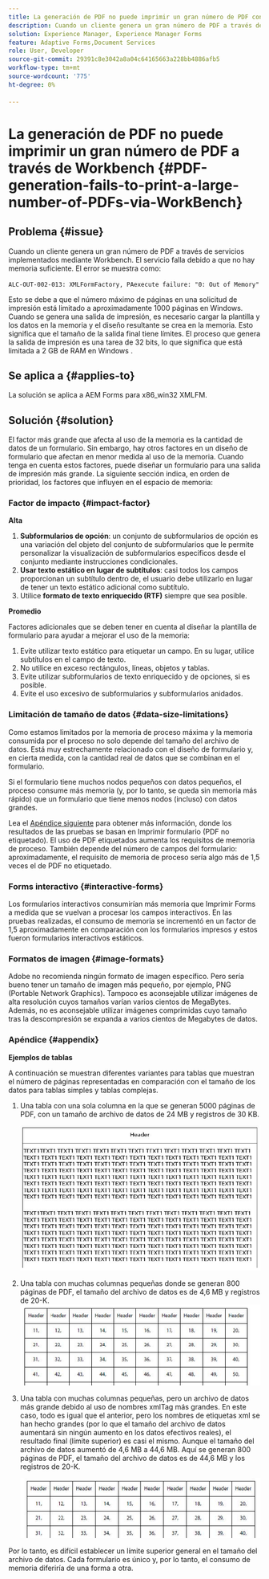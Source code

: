 ```yaml
---
title: La generación de PDF no puede imprimir un gran número de PDF con Workbench
description: Cuando un cliente genera un gran número de PDF a través de servicios implementados mediante Workbench, el servicio de impresión falla.
solution: Experience Manager, Experience Manager Forms
feature: Adaptive Forms,Document Services
role: User, Developer
source-git-commit: 29391c8e3042a8a04c64165663a228bb4886afb5
workflow-type: tm+mt
source-wordcount: '775'
ht-degree: 0%

---
```


# La generación de PDF no puede imprimir un gran número de PDF a través de Workbench {#PDF-generation-fails-to-print-a-large-number-of-PDFs-via-WorkBench}

## Problema {#issue}

Cuando un cliente genera un gran número de PDF a través de servicios implementados mediante Workbench. El servicio falla debido a que no hay memoria suficiente. El error se muestra como:

`ALC-OUT-002-013: XMLFormFactory, PAexecute failure: "0: Out of Memory"`

<!-- Attached is a simplified template (BollatoRiservatiLandscape_table_simple.xdp) that simulates the problem.
Using the Designer, if we associate the template "BollatoRiservatiLandscape_table_semplice.xdp" with the XML file "BollatoRiservati.xml" during the generation of the pdf, the process comes to occupy 1.6 Gb of RAM. On the server side, with the complete template, the pdf generation process breaks down, occupying 2 GB of RAM.-->

Esto se debe a que el número máximo de páginas en una solicitud de impresión está limitado a aproximadamente 1000 páginas en Windows. Cuando se genera una salida de impresión, es necesario cargar la plantilla y los datos en la memoria y el diseño resultante se crea en la memoria. Esto significa que el tamaño de la salida final tiene límites. El proceso que genera la salida de impresión es una tarea de 32 bits, lo que significa que está limitada a 2 GB de RAM en Windows <!--and 4 GB on UNIX-->.

## Se aplica a {#applies-to}

La solución se aplica a AEM Forms <!--JEE Server and AEM Forms on OSGi Server--> para x86_win32 XMLFM.

## Solución {#solution}

El factor más grande que afecta al uso de la memoria es la cantidad de datos de un formulario. Sin embargo, hay otros factores en un diseño de formulario que afectan en menor medida al uso de la memoria. Cuando tenga en cuenta estos factores, puede diseñar un formulario para una salida de impresión más grande. La siguiente sección indica, en orden de prioridad, los factores que influyen en el espacio de memoria:

### Factor de impacto {#impact-factor}

**Alta**

1. **Subformularios de opción**: un conjunto de subformularios de opción es una variación del objeto del conjunto de subformularios que le permite personalizar la visualización de subformularios específicos desde el conjunto mediante instrucciones condicionales.
1. **Usar texto estático en lugar de subtítulos**: casi todos los campos proporcionan un subtítulo dentro de, el usuario debe utilizarlo en lugar de tener un texto estático adicional como subtítulo.
1. Utilice **formato de texto enriquecido (RTF)** siempre que sea posible.

**Promedio**

Factores adicionales que se deben tener en cuenta al diseñar la plantilla de formulario para ayudar a mejorar el uso de la memoria:

1. Evite utilizar texto estático para etiquetar un campo. En su lugar, utilice subtítulos en el campo de texto.
2. No utilice en exceso rectángulos, líneas, objetos y tablas.
3. Evite utilizar subformularios de texto enriquecido y de opciones, si es posible.
4. Evite el uso excesivo de subformularios y subformularios anidados.

### Limitación de tamaño de datos {#data-size-limitations}

Como estamos limitados por la memoria de proceso máxima y la memoria consumida por el proceso no solo depende del tamaño del archivo de datos. Está muy estrechamente relacionado con el diseño de formulario y, en cierta medida, con la cantidad real de datos que se combinan en el formulario.

Si el formulario tiene muchos nodos pequeños con datos pequeños, el proceso consume más memoria (y, por lo tanto, se queda sin memoria más rápido) que un formulario que tiene menos nodos (incluso) con datos grandes.

Lea el [Apéndice siguiente](#appendix) para obtener más información, donde los resultados de las pruebas se basan en Imprimir formulario (PDF no etiquetado). El uso de PDF etiquetados aumenta los requisitos de memoria de proceso. También depende del número de campos del formulario: aproximadamente, el requisito de memoria de proceso sería algo más de 1,5 veces el de PDF no etiquetado.

### Forms interactivo {#interactive-forms}

Los formularios interactivos consumirían más memoria que Imprimir Forms a medida que se vuelvan a procesar los campos interactivos. En las pruebas realizadas, el consumo de memoria se incrementó en un factor de 1,5 aproximadamente en comparación con los formularios impresos y estos fueron formularios interactivos estáticos.

### Formatos de imagen {#image-formats}

Adobe no recomienda ningún formato de imagen específico. Pero sería bueno tener un tamaño de imagen más pequeño, por ejemplo, PNG (Portable Network Graphics). Tampoco es aconsejable utilizar imágenes de alta resolución cuyos tamaños varían varios cientos de MegaBytes. Además, no es aconsejable utilizar imágenes comprimidas cuyo tamaño tras la descompresión se expanda a varios cientos de Megabytes de datos.

### Apéndice {#appendix}

**Ejemplos de tablas**

A continuación se muestran diferentes variantes para tablas que muestran el número de páginas representadas en comparación con el tamaño de los datos para tablas simples y tablas complejas.

1. Una tabla con una sola columna en la que se generan 5000 páginas de PDF, con un tamaño de archivo de datos de 24 MB y registros de 30 KB.

   ![tabla_columna_única](/help/forms/using/assets/table_single_column.png)

1. Una tabla con muchas columnas pequeñas donde se generan 800 páginas de PDF, el tamaño del archivo de datos es de 4,6 MB y registros de 20-K.
   ![table_many_small_columns](/help/forms/using/assets/table_many_small_columns.png)

1. Una tabla con muchas columnas pequeñas, pero un archivo de datos más grande debido al uso de nombres xmlTag más grandes.
En este caso, todo es igual que el anterior, pero los nombres de etiquetas xml se han hecho grandes (por lo que el tamaño del archivo de datos aumentará sin ningún aumento en los datos efectivos reales), el resultado final (límite superior) es casi el mismo. Aunque el tamaño del archivo de datos aumentó de 4,6 MB a 44,6 MB. Aquí se generan 800 páginas de PDF, el tamaño del archivo de datos es de 44,6 MB y los registros de 20-K.

   ![nombre_etiqueta_xml_table_greater_table](/help/forms/using/assets/table_bigger_xml_tagname.png)

Por lo tanto, es difícil establecer un límite superior general en el tamaño del archivo de datos. Cada formulario es único y, por lo tanto, el consumo de memoria diferiría de una forma a otra.
